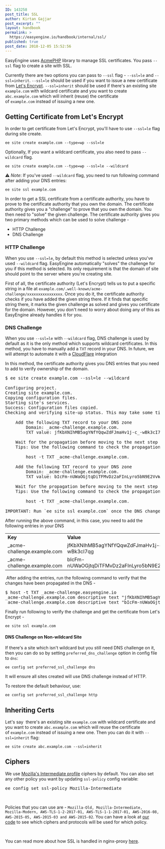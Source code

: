 ```yaml
---
ID: 143258
post_title: SSL
author: Kirtan Gajjar
post_excerpt: ""
layout: handbook
permalink: >
  https://easyengine.io/handbook/internal/ssl/
published: true
post_date: 2018-12-05 15:52:56
---
```

<!-- wp:paragraph -->
<p>EasyEngine uses <a href="https://github.com/acmephp/acmephp">AcmePHP</a> library to manage SSL certificates. You pass <code>--ssl</code> flag to create a site with SSL.</p>
<!-- /wp:paragraph -->

<!-- wp:paragraph -->
<p>Currently there are two options you can pass to <code>--ssl</code> flag - <code>--ssl=le</code> and <code>--ssl=inherit</code>. <code>--ssl=le</code> should be used if you want to issue a new certificate from <a href="https://letsencrypt.org/">Let's Encrypt</a>. <code>--ssl=inherit</code> should be used if there's an existing site <code>example.com</code> with wildcard certificate and you want to create <code>abc.example.com</code> which will inherit (reuse) the certificate of <code>example.com</code> instead of issuing a new one.</p>
<!-- /wp:paragraph -->

<!-- wp:heading -->
<h2>Getting Certificate from Let's Encrypt</h2>
<!-- /wp:heading -->

<!-- wp:paragraph -->
<p>In order to get certificate from Let's Encrypt, you'll have to use <code>--ssl=le</code> flag during site create.</p>
<!-- /wp:paragraph -->

<!-- wp:code -->
<pre class="wp-block-code"><code>ee site create example.com --type=wp --ssl=le</code></pre>
<!-- /wp:code -->

<!-- wp:paragraph -->
<p>Optionally, If you want a wildcard certificate, you also need to pass <code>--wildcard</code> flag.</p>
<!-- /wp:paragraph -->

<!-- wp:code -->
<pre class="wp-block-code"><code>ee site create example.com --type=wp --ssl=le --wildcard</code></pre>
<!-- /wp:code -->

<!-- wp:paragraph -->
<p>⚠️ <em>Note</em>: If you've used <code>--wildcard</code> flag, you need to run following command after adding your DNS entries: </p>
<!-- /wp:paragraph -->

<!-- wp:code -->
<pre class="wp-block-code"><code>ee site ssl example.com</code></pre>
<!-- /wp:code -->

<!-- wp:paragraph -->
<p>In order to get a SSL certificate from a certificate authority, you have to prove to the certificate authority that you own the domain. The certificate authority gives you a "challenge" to prove that you own the domain. You then need to "solve" the given challenge. The certificate authority gives you two primary methods which can be used to solve challenge - </p>
<!-- /wp:paragraph -->

<!-- wp:list -->
<ul>
<li>HTTP Challenge</li>
<li>DNS Challenge </li>
</ul>
<!-- /wp:list -->

<!-- wp:heading {"level":3} -->
<h3>HTTP Challenge</h3>
<!-- /wp:heading -->

<!-- wp:paragraph -->
<p>When you use <code>--ssl=le</code>, by default this method is selected unless you've used <code>--wildcard</code> flag. EasyEngine automatically "solves" the challenge for you if this method is selected. Its only requirement is that the domain of site should point to the server where you're creating site.</p>
<!-- /wp:paragraph -->

<!-- wp:paragraph -->
<p>First of all, the certificate authority (Let's Encrypt) tells us to put a specific string in a file at <code>example.com/.well-known/acme-challenge/xxxxxxxxxxxxxxxx</code>. Once you do it, the certificate authority checks if you have added the given string there. If it finds that specific string there, it marks the given challenge as solved and gives you certificate for the domain. However, you don't need to worry about doing any of this as EasyEngine already handles it for you.</p>
<!-- /wp:paragraph -->

<!-- wp:heading {"level":3} -->
<h3>DNS Challenge</h3>
<!-- /wp:heading -->

<!-- wp:paragraph -->
<p>When you use <code>--ssl=le</code> with <code>--wildcard</code> flag, DNS challenge is used by default as it is the only method which supports wildcard certificates. In this method, you have to manually add a <code>TXT</code> record in your DNS. In future, we will attempt to automate it with a <a href="https://www.cloudflare.com/">CloudFlare</a> integration </p>
<!-- /wp:paragraph -->

<!-- wp:paragraph -->
<p>In this method, the certificate authority gives you DNS entries that you need to add to verify ownership of the domain.</p>
<!-- /wp:paragraph -->

<!-- wp:code -->
<pre>$ ee site create example.com --ssl=le --wildcard

Configuring project.
Creating site example.com.
Copying configuration files.
Starting site's services.
Success: Configuration files copied.
Checking and verifying site-up status. This may take some time.

    Add the following TXT record to your DNS zone
        Domain: _acme-challenge.example.com.
        TXT value: jfKbXNIhMB5agYNfYQqwZdFJmaHv1j-c_-wBk3cI7qg

    Wait for the propagation before moving to the next step
    Tips: Use the following command to check the propagation

        host -t TXT _acme-challenge.example.com.

    Add the following TXT record to your DNS zone
        Domain: _acme-challenge.example.com.
        TXT value: bIcFm-nUWaOGjtqDiTFMvDz2aFInLyro5bN9E2VvWpI

    Wait for the propagation before moving to the next step
    Tips: Use the following command to check the propagation

        host -t TXT _acme-challenge.example.com.

IMPORTANT: Run `ee site ssl example.com` once the DNS changes have propagated to complete the certification generation and installation.Starting site's services.</pre>
<!-- /wp:code -->

<!-- wp:paragraph -->
<p>After running the above command, in this case, you need to add the following entries in your DNS</p>
<!-- /wp:paragraph -->

<!-- wp:table {"align":"center","className":"is-style-regular"} -->
<table class="wp-block-table aligncenter is-style-regular">
<tbody>
<tr>
<td><strong>Key</strong></td>
<td><strong>Value</strong></td>
</tr>
<tr>
<td>_acme-challenge.example.com</td>
<td>jfKbXNIhMB5agYNfYQqwZdFJmaHv1j-c_-wBk3cI7qg</td>
</tr>
<tr>
<td>_acme-challenge.example.com</td>
<td>bIcFm-nUWaOGjtqDiTFMvDz2aFInLyro5bN9E2VvWpI</td>
</tr>
</tbody>
</table>
<!-- /wp:table -->

<!-- wp:paragraph -->
<p> After adding the entries, run the following command to verify that the changes have been propagated in the DNS - </p>
<!-- /wp:paragraph -->

<!-- wp:code -->
<pre>$ host -t TXT _acme-challenge.easyengine.io
_acme-challenge.example.com descriptive text "jfKbXNIhMB5agYNfYQqwZdFJmaHv1j-c_-wBk3cI7qg"
_acme-challenge.example.com descriptive text "bIcFm-nUWaOGjtqDiTFMvDz2aFInLyro5bN9E2VvWpI"</pre>
<!-- /wp:code -->

<!-- wp:paragraph -->
<p>Finally run following to verify the challenge and get the certificate from Let's Encrypt - </p>
<!-- /wp:paragraph -->

<!-- wp:code -->
<pre class="wp-block-code"><code>ee site ssl example.com</code></pre>
<!-- /wp:code -->

<!-- wp:heading {"level":4} -->
<h4>DNS Challenge on Non-wildcard Site</h4>
<!-- /wp:heading -->

<!-- wp:paragraph -->
<p>If there's a site which isn't wildcard but you still need DNS challenge on it, then you can do so by setting <code>preferred_dns_challenge</code> option in config file to <code>dns</code>:</p>
<!-- /wp:paragraph -->

<!-- wp:code -->
<pre class="wp-block-code"><code>ee config set preferred_ssl_challenge dns</code></pre>
<!-- /wp:code -->

<!-- wp:paragraph -->
<p>It will ensure all sites created will use DNS challenge instead of HTTP. </p>
<!-- /wp:paragraph -->

<!-- wp:paragraph -->
<p>To restore the default behaviour, use:</p>
<!-- /wp:paragraph -->

<!-- wp:code -->
<pre class="wp-block-code"><code>ee config set preferred_ssl_challenge http</code></pre>
<!-- /wp:code -->

<!-- wp:heading -->
<h2>Inheriting Certs</h2>
<!-- /wp:heading -->

<!-- wp:paragraph -->
<p>Let's say  there's an existing site <code>example.com</code> with wildcard certificate and you want to create <code>abc.example.com</code> which will reuse the certificate of <code>example.com</code> instead of issuing a new one. Then you can do it with <code>--ssl=inherit</code> flag:</p>
<!-- /wp:paragraph -->

<!-- wp:code -->
<pre class="wp-block-code"><code>ee site create abc.example.com --ssl=inherit</code></pre>
<!-- /wp:code -->

<!-- wp:heading -->
<h2>Ciphers</h2>
<!-- /wp:heading -->

<!-- wp:paragraph -->
<p>We use <a href="https://mozilla.github.io/server-side-tls/ssl-config-generator/">Mozilla's Intermediate profile</a> ciphers by default. You can also set any other policy you want by updating <code>ssl-policy</code> config variable:</p>
<pre>ee config set ssl-policy Mozilla-Intermediate</pre>
<p>&nbsp;</p>
<p>Policies that you can use are - <code>Mozilla-Old, Mozilla-Intermediate, Mozilla-Modern, AWS-TLS-1-2-2017-01, AWS-TLS-1-1-2017-01, AWS-2016-08, AWS-2015-05, AWS-2015-03 and AWS-2015-02</code>. You can have a look at <a href="https://github.com/EasyEngine/dockerfiles/blob/78b9d1ba52d0ba6ba01548e9808dae83e812e542/nginx-proxy/nginx.tmpl#L291">our code</a> to see which ciphers and protocols will be used for which policy.</p>
<!-- /wp:paragraph -->

<!-- wp:paragraph -->
<p>&nbsp;</p>
<!-- /wp:paragraph -->

<!-- wp:paragraph -->
<p>You can read more about how SSL is handled in nginx-proxy <a href="https://easyengine.io/handbook/internal/nginx-proxy/">here</a>.</p>
<!-- /wp:paragraph -->